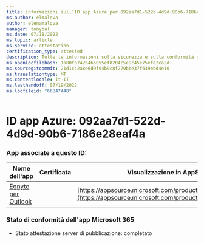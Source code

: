 ```yaml
---
title: informazioni sull'ID app Azure per 092aa7d1-522d-4d9d-90b6-7186e28eaf4a
ms.author: elmalova
author: elenamalova
manager: tonybal
ms.date: 07/18/2022
ms.topic: article
ms.service: attestation
certification_type: attested
description: Tutte le informazioni sulla sicurezza e sulla conformità disponibili per 092aa7d1-522d-4d9d-90b6-7186e28eaf4a.
ms.openlocfilehash: 1a80fb742b465055ef8204c5e9c45e75efe2ca2d
ms.sourcegitcommit: 21d1c42a8e6d9f94b9c8f279bbe37f649ebd4e10
ms.translationtype: MT
ms.contentlocale: it-IT
ms.lasthandoff: 07/19/2022
ms.locfileid: "66847448"
---
```

# <a name="azure-app-id-092aa7d1-522d-4d9d-90b6-7186e28eaf4a"></a>ID app Azure: 092aa7d1-522d-4d9d-90b6-7186e28eaf4a


### <a name="apps-associated-with-this-id"></a>App associate a questo ID:
| **Nome dell'app** | **Certificata** | **Visualizzazione in AppSource** |
|--------------|---------------|-----------------------|
| [Egnyte per Outlook](../forward/WA200004177.md) |  | [https://appsource.microsoft.com/product/office/WA200004177](https://appsource.microsoft.com/product/office/WA200004177) |

### <a name="microsoft-365-app-compliance-status"></a>Stato di conformità dell'app Microsoft 365
- Stato attestazione server di pubblicazione: completato
